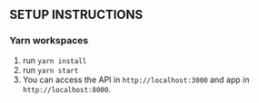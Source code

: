 ## SETUP INSTRUCTIONS

### Yarn workspaces
1. run `yarn install`
2. run `yarn start`
3. You can access the API in `http://localhost:3000` and app in `http://localhost:8000`.
